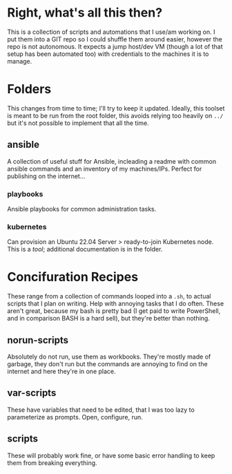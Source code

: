 # Right, what's all this then?
This is a collection of scripts and automations that I use/am working on. I put them into a GIT repo so I could shuffle them around easier, however the repo is not autonomous. It expects a jump host/dev VM (though a lot of that setup has been automated too) with credentials to the machines it is to manage.

# Folders
This changes from time to time; I'll try to keep it updated. Ideally, this toolset is meant to be run from the root folder, this avoids relying too heavily on `../` but it's not possible to implement that all the time.

## ansible
A collection of useful stuff for Ansible, incleading a readme with common ansible commands and an inventory of my machines/IPs. Perfect for publishing on the internet...

### playbooks
Ansible playbooks for common administration tasks.

### kubernetes
Can provision an Ubuntu 22.04 Server > ready-to-join Kubernetes node. This is a *tool*; additional documentation is in the folder.

# Concifuration Recipes
These range from a collection of commands looped into a `.sh`, to actual scripts that I plan on writing. Help with annoying tasks that I do often. These aren't great, because my bash is pretty bad (I get paid to write PowerShell, and in comparison BASH is a hard sell), but they're better than nothing.

## norun-scripts
Absolutely do not run, use them as workbooks. They're mostly made of garbage, they don't run but the commands are annoying to find on the internet and here they're in one place.

## var-scripts
These have variables that need to be edited, that I was too lazy to parameterize as prompts. Open, configure, run.

## scripts
These will probably work fine, or have some basic error handling to keep them from breaking everything.